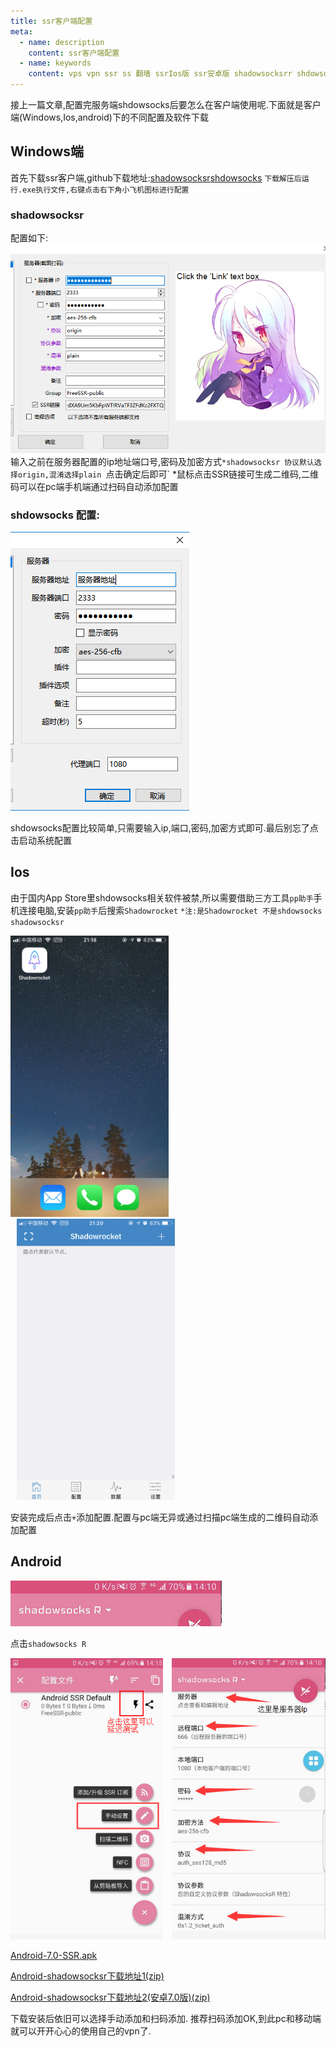 ```yaml
---
title: ssr客户端配置
meta:
  - name: description
    content: ssr客户端配置
  - name: keywords
    content: vps vpn ssr ss 翻墙 ssrIos版 ssr安卓版 shadowsocksrr shdowsocks
---
```


接上一篇文章,配置完服务端shdowsocks后要怎么在客户端使用呢.下面就是客户端(Windows,Ios,android)下的不同配置及软件下载
## Windows端
 首先下载ssr客户端,github下载地址:[shadowsocksr](https://github.com/shadowsocksrr/shadowsocksr-csharp/releases)[shdowsocks](https://github.com/shadowsocks/shadowsocks-windows/releases)
 `下载解压后运行.exe执行文件,右键点击右下角小飞机图标进行配置`

### shadowsocksr

 配置如下:![ssr1](../public/img/ssrClient/ssrClient1.png)输入之前在服务器配置的ip地址端口号,密码及加密方式`*shadowsocksr 协议默认选择origin,混淆选择plain
 `点击确定后即可`
 *鼠标点击SSR链接可生成二维码,二维码可以在pc端手机端通过扫码自动添加配置

### shdowsocks 配置:

 ![ss2](../public/img/ssrClient/ssrClient2.png)

 shdowsocks配置比较简单,只需要输入ip,端口,密码,加密方式即可.最后别忘了点击启动系统配置

## Ios

 由于国内App Store里shdowsocks相关软件被禁,所以需要借助三方工具`pp助手`手机连接电脑,安装`pp助手`后搜索`Shadowrocket`
 `*注:是Shadowrocket 不是shdowsocks shadowsocksr`
  <p>
  <img src="../public/img/ssrClient/ssrClient3.png" height="450" />
  <img src="../public/img/ssrClient/ssrClient4.png"  style="margin-left:10px" height="450" />
  </p>


 安装完成后点击`+`添加配置.配置与pc端无异或通过扫描pc端生成的二维码自动添加配置

## Android

  ![ss2](../public/img/ssrClient/ssrClient5.png)

  点击`shadowsocks R`

  <p>
  <img src="../public/img/ssrClient/ssrClient6.png" height="450" />
  <img src="../public/img/ssrClient/ssrClient7.png" style="margin-left:10px" height="450" />
  </p>




 [Android-7.0-SSR.apk](https://moog.site/soft/Android-7.0-SSR.apk)
 
 [Android-shadowsocksr下载地址1(zip)](https://www.i5seo.com/1/SSR_3.4_for_android.zip)

 [Android-shadowsocksr下载地址2(安卓7.0版)(zip)](http://www.i5seo.com/1/Android-7.0-SSR.zip)

 下载安装后依旧可以选择手动添加和扫码添加.
 推荐扫码添加OK,到此pc和移动端就可以开开心心的使用自己的vpn了.